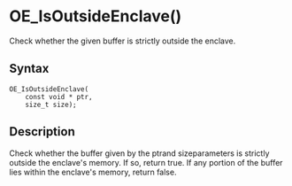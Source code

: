 # OE_IsOutsideEnclave()

Check whether the given buffer is strictly outside the enclave.

## Syntax

    OE_IsOutsideEnclave(
        const void * ptr,
        size_t size);
## Description 

Check whether the buffer given by the ptrand sizeparameters is strictly outside the enclave's memory. If so, return true. If any portion of the buffer lies within the enclave's memory, return false.


